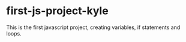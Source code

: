 # first-js-project-kyle
This is the first javascript project, creating variables, if statements and loops.
